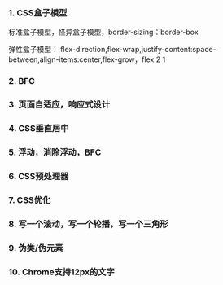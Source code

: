 ### 1. CSS盒子模型
标准盒子模型，怪异盒子模型，border-sizing：border-box

弹性盒子模型：
flex-direction,flex-wrap,justify-content:space-between,align-items:center,flex-grow，flex:2 1

### 2. BFC



### 3. 页面自适应，响应式设计


### 4. CSS垂直居中

### 5. 浮动，消除浮动，BFC

### 6. CSS预处理器

### 7. CSS优化

### 8. 写一个滚动，写一个轮播，写一个三角形

### 9. 伪类/伪元素

### 10. Chrome支持12px的文字
